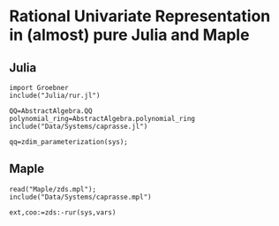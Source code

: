 # Rational Univariate Representation in (almost) pure Julia and Maple

## Julia 

 ```
 import Groebner
include("Julia/rur.jl")

QQ=AbstractAlgebra.QQ
polynomial_ring=AbstractAlgebra.polynomial_ring
include("Data/Systems/caprasse.jl")

qq=zdim_parameterization(sys);
 ```

## Maple

 ```
read("Maple/zds.mpl");
include("Data/Systems/caprasse.mpl")

ext,coo:=zds:-rur(sys,vars)
 ```
